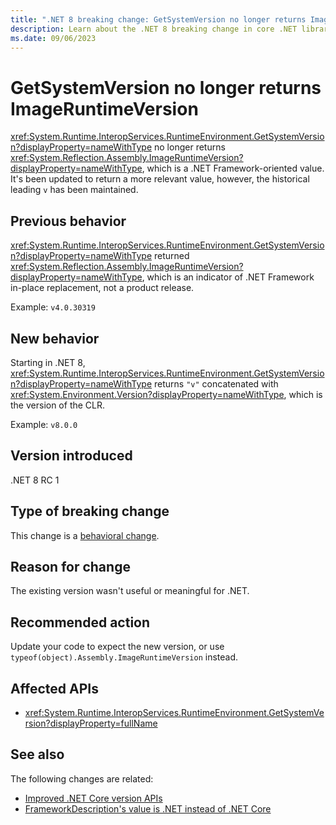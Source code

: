 ```yaml
---
title: ".NET 8 breaking change: GetSystemVersion no longer returns ImageRuntimeVersion"
description: Learn about the .NET 8 breaking change in core .NET libraries where RuntimeEnvironment.GetSystemVersion no longer returns ImageRuntimeVersion, which is a .NET Framework-oriented value.
ms.date: 09/06/2023
---
```

# GetSystemVersion no longer returns ImageRuntimeVersion

<xref:System.Runtime.InteropServices.RuntimeEnvironment.GetSystemVersion?displayProperty=nameWithType> no longer returns <xref:System.Reflection.Assembly.ImageRuntimeVersion?displayProperty=nameWithType>, which is a .NET Framework-oriented value. It's been updated to return a more relevant value, however, the historical leading `v` has been maintained.

## Previous behavior

<xref:System.Runtime.InteropServices.RuntimeEnvironment.GetSystemVersion?displayProperty=nameWithType> returned <xref:System.Reflection.Assembly.ImageRuntimeVersion?displayProperty=nameWithType>, which is an indicator of .NET Framework in-place replacement, not a product release.

Example: `v4.0.30319`

## New behavior

Starting in .NET 8, <xref:System.Runtime.InteropServices.RuntimeEnvironment.GetSystemVersion?displayProperty=nameWithType> returns `"v"` concatenated with <xref:System.Environment.Version?displayProperty=nameWithType>, which is the version of the CLR.

Example: `v8.0.0`

## Version introduced

.NET 8 RC 1

## Type of breaking change

This change is a [behavioral change](../../categories.md#behavioral-change).

## Reason for change

The existing version wasn't useful or meaningful for .NET.

## Recommended action

Update your code to expect the new version, or use `typeof(object).Assembly.ImageRuntimeVersion` instead.

## Affected APIs

- <xref:System.Runtime.InteropServices.RuntimeEnvironment.GetSystemVersion?displayProperty=fullName>

## See also

The following changes are related:

- [Improved .NET Core version APIs](../../../whats-new/dotnet-core-3-0.md#improved-net-core-version-apis)
- [FrameworkDescription's value is .NET instead of .NET Core](../5.0/frameworkdescription-returns-net-not-net-core.md)
